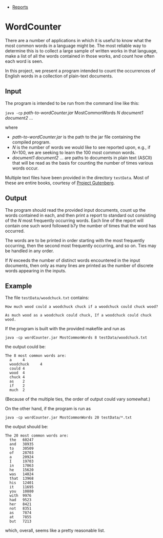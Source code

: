 * [Reports](https://old-dominion-univ-cs350.github.io/lab4-documentation-cssallg001/)

# WordCounter

There are a number of applications in which it is useful to know what the most
common words in a language might be.  The most reliable way to determine this
is to collect a large sample of written works in that language, make a list of
all the words contained in those works, and count how often each word is seen.

In this project, we present a program intended to count the occurrences of
English words in a collection of plain-text documents.

## Input

The program is intended to be run from the command line like this:

`java -cp` _path-to-wordCounter.jar_ MostCommonWords _N_ _document1_ _document2_ ...

where

* _path-to-wordCounter.jar_ is the path to the jar file containing the compiled program.
* _N_ is the number of words we would like to see reported upon, e.g., if _N_=100, we are seeking to learn the 100 most common words.
* _document1_ _document2_ ... are paths to documents in plain text (ASCII) that will be read as the basis for counting the number of times various words occur.

Multiple text files have been provided in the directory `testData`.  Most of
these are entire books, courtesy of [Project Gutenberg](https://www.gutenberg.org/).

## Output

The program should read the provided input documents, count up the words contained in each, and then print a report to standard out consisting of the _N_ most frequently occurring words. Each line of the report will contain one such word followed b7y the number of times that the word has occurred.

The words are to be printed in order starting with the most frequently occurring, then the second most frequently occurring, and so on.  Ties may be handled in any order.

If _N_ exceeds the number of distinct words encountered in the input documents, then only as many lines are printed as the number of discrete words appearing in the inputs.

## Example

The file `testData/woodchuck.txt` contains:

```
How much wood could a woodchuck chuck if a woodchuck could chuck wood?

As much wood as a woodchuck could chuck, If a woodchuck could chuck wood.
```

If the program is built with the provided makefile and run as

    java -cp wordCounter.jar MostCommonWords 8 testData/woodchuck.txt

the output could be:

```
The 8 most common words are:
  a     4
  woodchuck     4
  could 4
  wood  4
  chuck 4
  as    2
  if    2
  much  2
```

(Because of the multiple ties, the order of output could vary somewhat.)


On the other hand, if the program is run as 

    java -cp wordCounter.jar MostCommonWords 20 testData/*.txt

the output should be:

```
The 20 most common words are:
  the   60247
  and   38935
  to    30509
  of    28703
  a     20924
  I     19703
  in    17063
  he    15620
  was   14024
  that  13968
  his   12401
  it    11695
  you   10880
  with  9976
  had   9523
  her   8421
  not   8351
  as    7874
  at    7855
  but   7213
  ```

  which, overall, seems like a pretty reasonable list.
  
